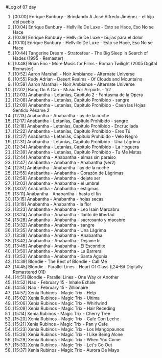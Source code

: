 #Log of 07 day

1. [00:00] Enrique Bunbury - Brindando A José Alfredo Jiménez - el hijo del pueblo
1. [10:04] Enrique Bunbury - Hellville De Luxe - Esto se Hace, Eso No se Hace
1. [10:09] Enrique Bunbury - Hellville De Luxe - bujias para el dolor
1. [10:10] Enrique Bunbury - Hellville De Luxe - Esto se Hace, Eso No se Hace
1. [10:44] Tangerine Dream - Stratosfear - The Big Sleep in Search of Hades (1995 - Remaster)
1. [10:48] Brian Eno - More Music for Films - Roman Twilight (2005 Digital Remaster)
1. [10:52] Aaron Marshall - Noir Ambiance - Alternate Universe
1. [10:55] Rudy Adrian - Desert Realms - Of Clouds and Mountains
1. [10:59] Aaron Marshall - Noir Ambiance - Alternate Universe
1. [12:02] Bang On A Can - Music For Airports - 1/2
1. [12:03] Anabantha - Letanías, Capítulo 2 - Fantasma de la Opera
1. [12:08] Anabantha - Letanías, Capítulo Prohibido - sangre
1. [12:09] Anabantha - Letanías, Capítulo Prohibido - Caen las Hojas Sentido Pésame 2
1. [12:13] Anabantha - Anabantha - ay de la noche
1. [12:17] Anabantha - Letanías, Capítulo Prohibido - sangre
1. [12:18] Anabantha - Letanías, Capítulo Prohibido - Encrucijada
1. [12:22] Anabantha - Letanías, Capítulo Prohibido - Eres Tú
1. [12:27] Anabantha - Letanías, Capítulo Prohibido - Velo Negro
1. [12:31] Anabantha - Letanías, Capítulo Prohibido - Una Lágrima
1. [12:34] Anabantha - Letanías, Capítulo Prohibido - La Hoguera
1. [12:39] Anabantha - Letanías, Capítulo Prohibido - Tu Me Matas
1. [12:44] Anabantha - Anabantha - almas sin paraiso
1. [12:47] Anabantha - Anabantha - Anabantha (ver2)
1. [12:51] Anabantha - Anabantha - ay de la noche
1. [12:55] Anabantha - Anabantha - Corazón de Lágrimas
1. [12:58] Anabantha - Anabantha - dejate ser
1. [13:03] Anabantha - Anabantha - el umbral
1. [13:07] Anabantha - Anabantha - estigmas
1. [13:11] Anabantha - Anabantha - hasta el fin
1. [13:15] Anabantha - Anabantha - hojas secas
1. [13:19] Anabantha - Anabantha - la flor
1. [13:23] Anabantha - Anabantha - Leo Isain Marcabru
1. [13:24] Anabantha - Anabantha - llanto de libertad
1. [13:28] Anabantha - Anabantha - sacrosanto y macabro
1. [13:32] Anabantha - Anabantha - sangre
1. [13:35] Anabantha - Anabantha - Una Lágrima
1. [13:38] Anabantha - Anabantha - Anabantha
1. [13:42] Anabantha - Anabantha - Dejame Ir
1. [13:45] Anabantha - Anabantha - El Escondite
1. [13:50] Anabantha - Anabantha - La Barrera
1. [13:53] Anabantha - Anabantha - Santa Agonia
1. [14:39] Blondie - The Best of Blondie - Call Me
1. [14:45] Blondie - Parallel Lines - Heart Of Glass ([24-Bit Digitally Remastered 01])
1. [14:51] Blondie - Parallel Lines - One Way or Another
1. [14:52] Nao - February 15 - Inhale Exhale
1. [14:55] Nao - February 15 - Zillionaire
1. [14:57] Xenia Rubinos - Magic Trix - Help
1. [15:02] Xenia Rubinos - Magic Trix - Ultima
1. [15:06] Xenia Rubinos - Magic Trix - Whirlwind
1. [15:09] Xenia Rubinos - Magic Trix - Hair Receding
1. [15:14] Xenia Rubinos - Magic Trix - Cherry Tree
1. [15:20] Xenia Rubinos - Magic Trix - Cafe Con Leche
1. [15:21] Xenia Rubinos - Magic Trix - Pan y Cafe
1. [15:23] Xenia Rubinos - Magic Trix - Los Mangopaunos
1. [15:26] Xenia Rubinos - Magic Trix - I Like Being Alone
1. [15:29] Xenia Rubinos - Magic Trix - When You Come
1. [15:33] Xenia Rubinos - Magic Trix - Let's Go Out
1. [15:37] Xenia Rubinos - Magic Trix - Aurora De Mayo

